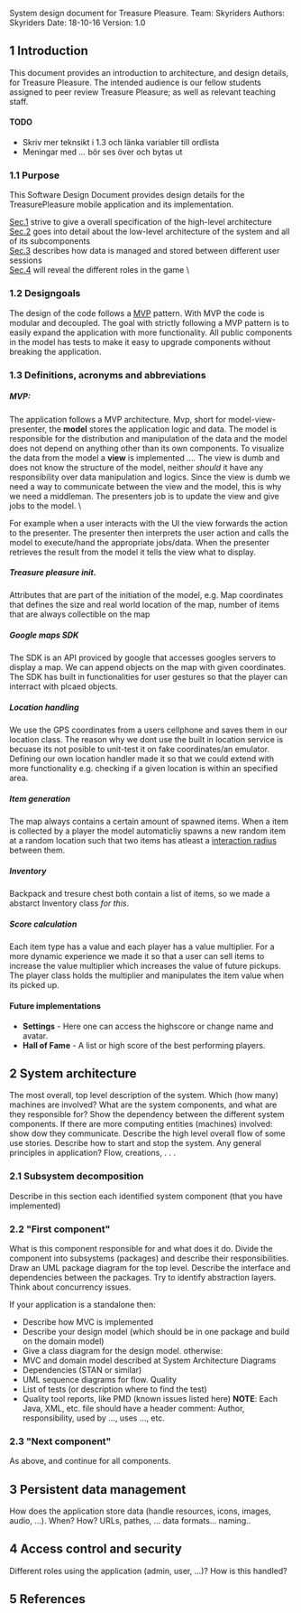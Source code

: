 System design document for Treasure Pleasure.
Team:     Skyriders
Authors:  Skyriders
Date:     18-10-16
Version:  1.0

## 1 Introduction

This document provides an introduction to architecture, and design details, for Treasure Pleasure. The intended audience is our fellow students assigned to peer review Treasure Pleasure; as well as relevant teaching staff.

#### TODO
- Skriv mer teknsikt i 1.3 och länka variabler till ordlista
- Meningar med *...* bör ses över och bytas ut


### 1.1 Purpose
This Software Design Document provides design details for the TreasurePleasure mobile application and its implementation.

[Sec.1](#1-introduction) strive to give a overall specification of the high-level architecture \
[Sec.2](#2-system-architecture) goes into detail about the low-level architecture of the system and all of its subcomponents \
[Sec.3](#3-persistent-data-management) describes how data is managed and stored between different user sessions \
[Sec.4](#4-access-control-and-security) will reveal the different roles in the game \

### 1.2 Designgoals
The design of the code follows a [MVP](#mvp) pattern. With MVP the code is modular and decoupled. The goal with strictly following a MVP pattern is to easily expand the application with more functionality. All public components in the model has tests to make it easy to upgrade components without breaking the application.  

### 1.3 Definitions, acronyms and abbreviations
##### MVP: 
The application follows a MVP architecture. Mvp, short for model-view-presenter, the **model** stores the application logic and data. The model is responsible for the distribution and manipulation of the data and the model does not depend on anything other than its own components. To visualize the data from the model a **view** is implemented *....* The view is dumb and does not know the structure of the model, neither *should* it have any responsibility over data manipulation and logics. Since the view is dumb we need a way to communicate between the view and the model, this is why we need a middleman. The presenters job is to update the view and give jobs to the model. \

For example when a user interacts with the UI the view forwards the action to the presenter. The presenter then interprets the user action and calls the model to execute/hand the appropriate jobs/data. When the presenter retrieves the result from the model it tells the view what to display.

##### Treasure pleasure init.
Attributes that are part of the initiation of the model, e.g. Map coordinates that defines the size and real world location of the map, number of items that are always collectible on the map

##### Google maps SDK
The SDK is an API proviced by google that accesses googles servers to display a map. We can append objects on the map with given coordinates. The SDK has built in functionalities for user gestures so that the player can interract with plcaed objects.

##### Location handling
We use the GPS coordinates from a users cellphone and saves them in our location class. The reason why we dont use the built in location service is becuase its not posible to unit-test it on fake coordinates/an emulator. Defining our own location handler made it so that we could extend with more functionality e.g. checking if a given location is within an specified area. 

##### Item generation
The map always contains a certain amount of spawned items. When a item is collected by a player the model automaticliy spawns a new random item at a random location such that two items has atleast a [interaction radius](#4-access-control-and-security) between them.

##### Inventory
Backpack and tresure chest both contain a list of items, so we made a abstarct Inventory class *for this*.

##### Score calculation
Each item type has a value and each player has a value multiplier. For a more dynamic experience we made it so that a user can sell items to increase the value multiplier which increases the value of future pickups. The player class holds the multiplier and manipulates the item value when its picked up.

#### Future implementations
- **Settings** - Here one can access the highscore or change name and avatar.
- **Hall of Fame** - A list or high score of the best performing players.


## 2 System architecture

The most overall, top level description of the system. Which (how many) machines
are involved? What are the system components, and what are they responsible for?
Show the dependency between the different system components. If there are more
computing entities (machines) involved: show dow they communicate. Describe the
high level overall flow of some use stories. Describe how to start and stop the system.
Any general principles in application? Flow, creations, . . .


### 2.1 Subsystem decomposition

Describe in this section each identified system component (that you have implemented)


### 2.2 "First component"

What is this component responsible for and what does it do.
Divide the component into subsystems (packages) and describe their responsibilities.
Draw an UML package diagram for the top level. Describe the interface and
dependencies between the packages. Try to identify abstraction layers. Think about
concurrency issues.

If your application is a standalone then:

- Describe how MVC is implemented
- Describe your design model (which should be in one package and build on the
domain model)
- Give a class diagram for the design model.
otherwise:
- MVC and domain model described at System Architecture
Diagrams
- Dependencies (STAN or similar)
- UML sequence diagrams for flow.
Quality
- List of tests (or description where to find the test)
- Quality tool reports, like PMD (known issues listed here)
**NOTE**: Each Java, XML, etc. file should have a header comment: Author, responsibility,
used by ..., uses ..., etc.


### 2.3 "Next component"

As above, and continue for all components.


## 3 Persistent data management

How does the application store data (handle resources, icons, images, audio, ...).
When? How? URLs, pathes, ... data formats... naming..


## 4 Access control and security

Different roles using the application (admin, user, ...)? How is this handled?


## 5 References

